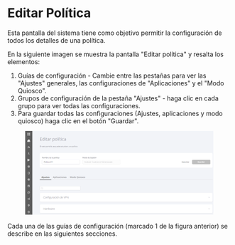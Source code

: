 # Editar Política

Esta pantalla del sistema tiene como objetivo permitir la configuración de todos los detalles de una política.

En la siguiente imagen se muestra la pantalla "Editar política" y resalta los elementos:

1. Guías de configuración - Cambie entre las pestañas para ver las "Ajustes" generales, las configuraciones de "Aplicaciones" y el "Modo Quiosco".
2. Grupos de configuración de la pestaña "Ajustes" - haga clic en cada grupo para ver todas las configuraciones.
3. Para guardar todas las configuraciones (Ajustes, aplicaciones y modo quiosco) haga clic en el botón "Guardar".

<figure><img src="../../.gitbook/assets/image (3).png" alt=""><figcaption></figcaption></figure>

Cada una de las guías de configuración (marcado 1 de la figura anterior) se describe en las siguientes secciones.
